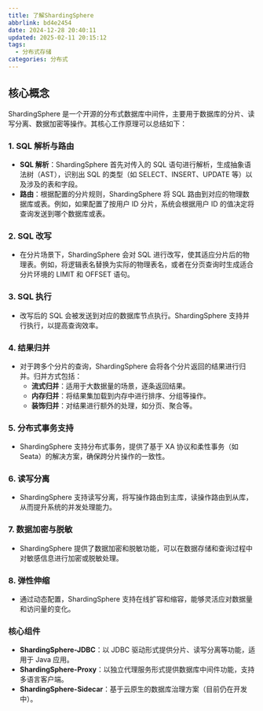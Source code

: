 ```yaml
---
title: 了解ShardingSphere
abbrlink: bd4e2454
date: 2024-12-28 20:40:11
updated: 2025-02-11 20:15:12
tags:
  - 分布式存储
categories: 分布式
---
```


## 核心概念
ShardingSphere 是一个开源的分布式数据库中间件，主要用于数据库的分片、读写分离、数据加密等操作。其核心工作原理可以总结如下：

<!-- more -->

### 1. **SQL 解析与路由**
   - **SQL 解析**：ShardingSphere 首先对传入的 SQL 语句进行解析，生成抽象语法树（AST），识别出 SQL 的类型（如 SELECT、INSERT、UPDATE 等）以及涉及的表和字段。
   - **路由**：根据配置的分片规则，ShardingSphere 将 SQL 路由到对应的物理数据库或表。例如，如果配置了按用户 ID 分片，系统会根据用户 ID 的值决定将查询发送到哪个数据库或表。

### 2. **SQL 改写**
   - 在分片场景下，ShardingSphere 会对 SQL 进行改写，使其适应分片后的物理表。例如，将逻辑表名替换为实际的物理表名，或者在分页查询时生成适合分片环境的 LIMIT 和 OFFSET 语句。

### 3. **SQL 执行**
   - 改写后的 SQL 会被发送到对应的数据库节点执行。ShardingSphere 支持并行执行，以提高查询效率。

### 4. **结果归并**
   - 对于跨多个分片的查询，ShardingSphere 会将各个分片返回的结果进行归并。归并方式包括：
     - **流式归并**：适用于大数据量的场景，逐条返回结果。
     - **内存归并**：将结果集加载到内存中进行排序、分组等操作。
     - **装饰归并**：对结果进行额外的处理，如分页、聚合等。

### 5. **分布式事务支持**
   - ShardingSphere 支持分布式事务，提供了基于 XA 协议和柔性事务（如 Seata）的解决方案，确保跨分片操作的一致性。

### 6. **读写分离**
   - ShardingSphere 支持读写分离，将写操作路由到主库，读操作路由到从库，从而提升系统的并发处理能力。

### 7. **数据加密与脱敏**
   - ShardingSphere 提供了数据加密和脱敏功能，可以在数据存储和查询过程中对敏感信息进行加密或脱敏处理。

### 8. **弹性伸缩**
   - 通过动态配置，ShardingSphere 支持在线扩容和缩容，能够灵活应对数据量和访问量的变化。

### 核心组件
   - **ShardingSphere-JDBC**：以 JDBC 驱动形式提供分片、读写分离等功能，适用于 Java 应用。
   - **ShardingSphere-Proxy**：以独立代理服务形式提供数据库中间件功能，支持多语言客户端。
   - **ShardingSphere-Sidecar**：基于云原生的数据库治理方案（目前仍在开发中）。

